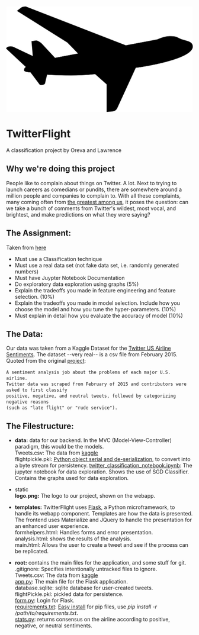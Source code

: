 ![TwitterFLightLogo](https://raw.githubusercontent.com/lawrencethomp/twitterFlight/master/workspace/twitterFlight/static/logo.png)  
# TwitterFlight
A classification project by Oreva and Lawrence

## Why we're doing this project
People like to complain about things on Twitter. A lot. Next to trying to launch careers as comedians or pundits, there are somewhere around a million people and companies to complain to. With all these complaints, many coming often from [the greatest among us](https://www.thewrap.com/john-podhoretz-declares-victory-in-war-with-nyc-restaurant-chain/), it poses the question: can we take a bunch of comments from Twitter's wildest, most vocal, and brightest, and make predictions on what they were saying?

## The Assignment:
Taken from [here](https://mycourses.unh.edu/courses/48074/assignments/306480)
- Must use a Classification technique 
- Must use a real data set (not fake data set, i.e. randomly generated numbers) 
- Must have Juypter Notebook Documentation
- Do exploratory data exploration using graphs  (5%)
- Explain the tradeoffs you made in feature engineering and feature selection. (10%)
- Explain the tradeoffs you made in model selection. Include how you choose the model and how you tune the hyper-parameters.  (10%)
- Must explain in detail how you evaluate the accuracy of model (10%)

## The Data:
Our data was taken from a Kaggle Dataset for the [Twitter US Airline Sentiments](https://www.kaggle.com/crowdflower/twitter-airline-sentiment). The dataset --very real-- is a csv file from February 2015. Quoted from the original [project](https://www.figure-eight.com/data-for-everyone/):  

    A sentiment analysis job about the problems of each major U.S. airline. 
    Twitter data was scraped from February of 2015 and contributors were asked to first classify 
    positive, negative, and neutral tweets, followed by categorizing negative reasons 
    (such as "late flight" or "rude service").



## The Filestructure:
- **data:** data for our backend. In the MVC (Model-View-Controller) paradigm, this would be the models.  
Tweets.csv: The data from [kaggle](https://www.kaggle.com/crowdflower/twitter-airline-sentiment)  
flightpickle.pkl: [Python object serial and de-serialization](https://pythontips.com/2013/08/02/what-is-pickle-in-python/), to convert into a byte stream for persistency.
[twitter_classification_notebook.ipynb](https://github.com/lawrencethomp/twitterFlight/blob/master/workspace/twitterFlight/data/twitter_classification_notebook.ipynb): The jupyter notebook for data exploration. Shows the use of SGD Classifier. Contains the graphs used for data exploration.  

- static  
**logo.png:** The logo to our project, shown on the webapp.

- **templates:** TwitterFlight uses [Flask](http://flask.pocoo.org/), a Python microframework, to handle its webapp component. Templates are how the data is presented. The frontend uses Materialize and JQuery to handle the presentation for an enhanced user experience.  
formhelpers.html: Handles forms and error presentation.  
analysis.html: shows the results of the analysis.  
main.html: Allows the user to create a tweet and see if the process can be replicated.  

- **root:** contains the main files for the application, and some stuff for git.  
    .gitignore: Specifies intentionally untracked files to ignore.  
    Tweets.csv: The data from [kaggle](https://www.kaggle.com/crowdflower/twitter-airline-sentiment)  
    [app.py](https://github.com/lawrencethomp/twitterFlight/blob/master/workspace/twitterFlight/app.py): The main file for the Flask application.   
    database.sqlite: sqlite database for user-created tweets.   
    flightPickle.pkl: pickled data for persistence.  
    [form.py](https://github.com/lawrencethomp/twitterFlight/blob/master/workspace/twitterFlight/form.py): Login for Flask.  
    [requirements.txt](https://github.com/lawrencethomp/twitterFlight/blob/master/workspace/twitterFlight/requirements.txt): [Easy install](https://stackoverflow.com/questions/7225900/how-to-install-packages-using-pip-according-to-the-requirements-txt-file-from-a) for pip files, use _pip install -r /path/to/requirements.txt_.  
    [stats.py](https://github.com/lawrencethomp/twitterFlight/blob/master/workspace/twitterFlight/stats.py): returns consensus on the airline according to positive, negative, or neutral sentiments.   
